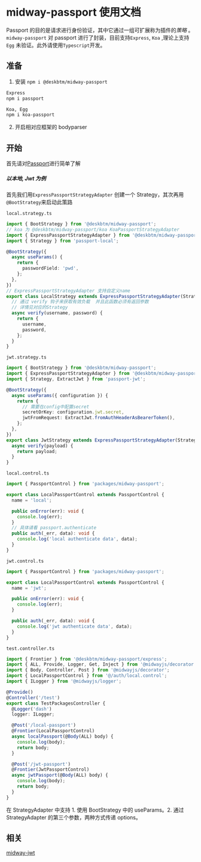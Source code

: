 # midway-passport 使用文档

Passport 的目的是请求进行身份验证，其中它通过一组可扩展称为插件的*策略* 。`midway-passport` 对 passport 进行了封装，目前支持`Express`, `Koa` ,理论上支持`Egg` 未验证。此外请使用`Typescript`开发。

## 准备

1. 安装 `npm i @deskbtm/midway-passport`

```bash
Express
npm i passport
```

```bash
Koa, Egg
npm i koa-passport
```

2. 开启相对应框架的 bodyparser

## 开始

首先请对[Passport](https://www.npmjs.com/package/passport)进行简单了解

##### 以本地, Jwt 为例

首先我们用`ExpressPassportStrategyAdapter` 创建一个 Strategy，其次再用`@BootStrategy`来启动此策路

`local.strategy.ts`

```ts
import { BootStrategy } from '@deskbtm/midway-passport';
// koa 为 @deskbtm/midway-passport/koa KoaPassportStrategyAdapter
import { ExpressPassportStrategyAdapter } from '@deskbtm/midway-passport/express';
import { Strategy } from 'passport-local';

@BootStrategy({
  async useParams() {
    return {
      passwordField: 'pwd',
    };
  },
})
// ExpressPassportStrategyAdapter 支持自定义name
export class LocalStrategy extends ExpressPassportStrategyAdapter(Strategy, 'local') {
  // 通过 verify 钩子来获取有效负载  并且此函数必须有返回参数
  // 详情见对应的Strategy
  async verify(username, password) {
    return {
      username,
      password,
    };
  }
}
```

`jwt.strategy.ts`

```ts
import { BootStrategy } from '@deskbtm/midway-passport';
import { ExpressPassportStrategyAdapter } from '@deskbtm/midway-passport/express';
import { Strategy, ExtractJwt } from 'passport-jwt';

@BootStrategy({
  async useParams({ configuration }) {
    return {
      // 需要在config中配置secret
      secretOrKey: configuration.jwt.secret,
      jwtFromRequest: ExtractJwt.fromAuthHeaderAsBearerToken(),
    };
  },
})
export class JwtStrategy extends ExpressPassportStrategyAdapter(Strategy, 'jwt') {
  async verify(payload) {
    return payload;
  }
}
```

`local.control.ts`

```ts
import { PassportControl } from 'packages/midway-passport';

export class LocalPassportControl extends PassportControl {
  name = 'local';

  public onError(err): void {
    console.log(err);
  }
  // 具体请看 passport.authenticate
  public auth(_err, data): void {
    console.log('local authenticate data', data);
  }
}
```

`jwt.control.ts`

```ts
import { PassportControl } from 'packages/midway-passport';

export class LocalPassportControl extends PassportControl {
  name = 'jwt';

  public onError(err): void {
    console.log(err);
  }

  public auth(_err, data): void {
    console.log('jwt authenticate data', data);
  }
}
```

`test.controller.ts`

```ts
import { Frontier } from '@deskbtm/midway-passport/express';
import { ALL, Provide, Logger, Get, Inject } from '@midwayjs/decorator';
import { Body, Controller, Post } from '@midwayjs/decorator';
import { LocalPassportControl } from '@/auth/local.control';
import { ILogger } from '@midwayjs/logger';

@Provide()
@Controller('/test')
export class TestPackagesController {
  @Logger('dash')
  logger: ILogger;

  @Post('/local-passport')
  @Frontier(LocalPassportControl)
  async localPassport(@Body(ALL) body) {
    console.log(body);
    return body;
  }

  @Post('/jwt-passport')
  @Frontier(JwtPassportControl)
  async jwtPassport(@Body(ALL) body) {
    console.log(body);
    return body;
  }
}
```

在 StrategyAdapter 中支持 1. 使用 BootStrategy 中的 useParams。2. 通过 StrategyAdapter 的第三个参数，两种方式传递 options。

## 相关

[midway-jwt](../midway-jwt/README.md)

